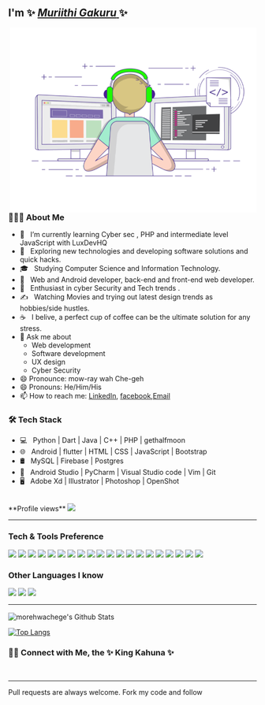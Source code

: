 ## I'm  ✨ [**_Muriithi Gakuru_** ](www.facebook.com/morehwachege)✨ 
<img align="right" alt="GIF" src="https://raw.githubusercontent.com/devSouvik/devSouvik/master/gif3.gif" width="500"/>

<h3> 👨🏻‍💻 About Me </h3>

- 🔭 &nbsp; I’m currently learning Cyber sec , PHP and intermediate level JavaScript with LuxDevHQ
- 🤔 &nbsp; Exploring new technologies and developing software solutions and quick hacks.
- 🎓 &nbsp; Studying Computer Science and Information Technology.
- 💼 &nbsp; Web and Android developer, back-end and front-end web developer.
- 🌱 &nbsp; Enthusiast in cyber Security and Tech trends .
- ✍️ &nbsp; Watching Movies and trying out latest design trends as hobbies/side hustles.
- ☕ &nbsp; I belive, a perfect cup of coffee can be the ultimate solution for any stress. 
- 💬 Ask me about 
    - Web development 
    - Software development 
    - UX design
    - Cyber Security
- 😄 Pronounce: mow-ray wah Che-geh
- 😄 Pronouns: He/Him/His
- 📫 How to reach me: [LinkedIn](https://linkedin.com/in/antonymuriithi), [facebook](https://facebook.com/morehwachege),<a href="mailto:antony123muriithi@gmail.com">Email</a>

<h3>🛠 Tech Stack</h3>

- 💻 &nbsp; Python | Dart | Java | C++ | PHP | gethalfmoon  
- 🌐 &nbsp; Android | flutter | HTML | CSS | JavaScript | Bootstrap 
- 🛢 &nbsp; MySQL | Firebase | Postgres
- 🔧 &nbsp; Android Studio | PyCharm | Visual Studio code | Vim | Git
- 🖥 &nbsp; Adobe Xd | Illustrator | Photoshop | OpenShot

<br>
**Profile views**  <img src="https://img.shields.io/github/followers/morehwachege?label=Follow" style=" float:left, margin-right:10px" />


---


### Tech & Tools Preference

<img src = "https://img.shields.io/badge/-HTML5-E34F26?style=flat&logo=html5&logoColor=white"> <img src = "https://img.shields.io/badge/-CSS3-1572B6?style=flat&logo=css3&logoColor=white">
<img src="https://img.shields.io/badge/-Bootstrap-563D7C?style=flat&logo=bootstrap&logoColor=white">
<img src="https://img.shields.io/badge/-JavaScript-eed718?style=flat&logo=javascript&logoColor=ffffff">
<img src="https://img.shields.io/badge/-Sass-cc6699?style=flat&logo=sass&logoColor=ffffff">
<img src="https://img.shields.io/badge/-React-000000?style=flat&logo=react&logoColor=00c8ff">
<img src="https://img.shields.io/badge/-MongoDB-4DB33D?style=flat&logo=mongodb&logoColor=FFFFFF">
<img src="https://img.shields.io/badge/-GraphQL-e535ab?style=flat&logo=graphql&logoColor=FFFFFF">
<img src="https://img.shields.io/badge/-MySQL-F29111?style=flat&logo=mysql&logoColor=FFFFFF">
<img src="https://img.shields.io/badge/-Express.js-787878?style=flat">
<img src="https://img.shields.io/badge/-Node.js-3C873A?style=flat&logo=Node.js&logoColor=white">
<img src="https://img.shields.io/badge/-Firebase-FFA611?style=flat&logo=firebase&logoColor=FFFFFF">
<img src="http://img.shields.io/badge/-Google%20Cloud%20Platform-4285F4?style=flat&logo=google%20cloud&logoColor=white">
<img src="https://img.shields.io/badge/-Progressive Web Apps-5A0FC8?style=flat">
<img src="http://img.shields.io/badge/-Git-F1502F?style=flat&logo=git&logoColor=FFFFFF">
<img src="http://img.shields.io/badge/-Github-000000?style=flat&logo=github&logoColor=FFFFFF">
<img src="http://img.shields.io/badge/-VS%20Code-007ACC?style=flat&logo=visual%20studio%20code&logoColor=white">
<img src="http://img.shields.io/badge/-Heroku-430098?style=flat&logo=heroku&logoColor=white">
<img src="http://img.shields.io/badge/-Vercel-black?style=flat&logo=vercel&logoColor=white">
<img src="https://img.shields.io/badge/django%20versions-1.11%20%7C%202.0%20%7C%202.1-blue">

### Other Languages I know
<img src="http://img.shields.io/badge/-Java-F89820?style=flat&logo=java&logoColor=white"> <img src="https://img.shields.io/badge/-C%20&%20C++-659ad2?style=flat&logo=c%2B%2B&logoColor=ffffff"> <img src="https://img.shields.io/badge/-Python-black?style=flat&logo=python&logoColor=white"> 

---

<img align="center" src="https://github-readme-stats.vercel.app/api?username=morehwachege&include_all_commits=true&count_private=true&show_icons=true&line_height=20&title_color=7A7ADB&icon_color=2234AE&text_color=D3D3D3&bg_color=0,000000,130F40" alt="morehwachege's Github Stats">

</br>


[![Top Langs](https://github-readme-stats.vercel.app/api/top-langs/?username=morehwachege&layout=compact&text_color=daf7dc&bg_color=151515)](https://github.com/morehwachege/github-readme-stats)


<h3> 🤝🏻 Connect with Me, the ✨ King Kahuna ✨</h3>
</br>
<hr>
Pull requests are always welcome. Fork my code and follow 
